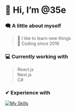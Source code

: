 # 👋 Hi, I’m @35e

### 🗨 A little about myself
> 🔎 I like to learn new things\
> 📅 Coding since 2016

### 💻 Currently working with
> React.js\
> Next.js\
> C#

### ✔ Experience with
[![My Skills](https://skillicons.dev/icons?i=html,css,tailwind,windicss,js,jquery,nodejs,vite,vue,nuxtjs,react,nextjs,svelte,php,laravel,py,supabase,vscode,git,md,docker)]()
